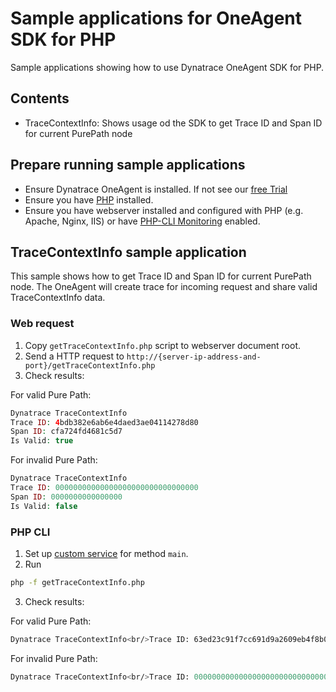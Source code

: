 # Sample applications for OneAgent SDK for PHP
Sample applications showing how to use Dynatrace OneAgent SDK for PHP.

## Contents
- TraceContextInfo: Shows usage od the SDK to get Trace ID and Span ID for current PurePath node

## Prepare running sample applications
- Ensure Dynatrace OneAgent is installed. If not see our [free Trial](https://www.dynatrace.com/trial/?vehicle_name=https://github.com/Dynatrace/OneAgent-SDK-for-PHP)
- Ensure you have [PHP](https://www.php.net/manual/en/install.php) installed.
- Ensure you have webserver installed and configured with PHP (e.g. Apache, Nginx, IIS) or have [PHP-CLI Monitoring](https://www.dynatrace.com/support/help/technology-support/application-software/php/full-stack-monitoring#monitoring-php-cli) enabled.

## TraceContextInfo sample application
This sample shows how to get Trace ID and Span ID for current PurePath node. The OneAgent will create trace for incoming request and share valid TraceContextInfo data.

### Web request
1. Copy `getTraceContextInfo.php` script to webserver document root.
2. Send a HTTP request to `http://{server-ip-address-and-port}/getTraceContextInfo.php`
3. Check results:

For valid Pure Path:
```php
Dynatrace TraceContextInfo
Trace ID: 4bdb382e6ab6e4daed3ae04114278d80
Span ID: cfa724fd4681c5d7
Is Valid: true
```

For invalid Pure Path:
```php
Dynatrace TraceContextInfo
Trace ID: 00000000000000000000000000000000
Span ID: 0000000000000000
Is Valid: false
```

### PHP CLI
1. Set up [custom service](https://www.dynatrace.com/support/help/shortlink/custom-services#php-services) for method `main`.
2. Run
```bash
php -f getTraceContextInfo.php
```
3. Check results:

For valid Pure Path:
```bash
Dynatrace TraceContextInfo<br/>Trace ID: 63ed23c91f7cc691d9a2609eb4f8b012<br/>Span ID: 2e4c80828a6cfe57<br/>Is Valid: true
```

For invalid Pure Path:
```bash
Dynatrace TraceContextInfo<br/>Trace ID: 00000000000000000000000000000000<br/>Span ID: 0000000000000000<br/>Is Valid: false
```